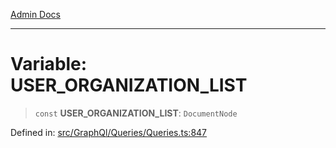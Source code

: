 [Admin Docs](/)

***

# Variable: USER\_ORGANIZATION\_LIST

> `const` **USER\_ORGANIZATION\_LIST**: `DocumentNode`


Defined in: [src/GraphQl/Queries/Queries.ts:847](https://github.com/PalisadoesFoundation/talawa-admin/blob/main/src/GraphQl/Queries/Queries.ts#L847)

